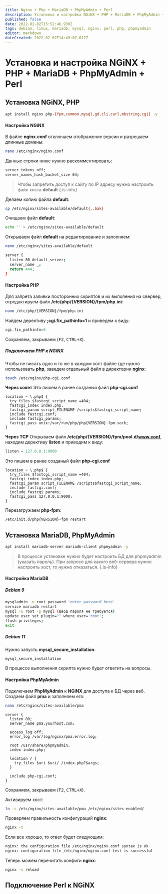 ```yaml
---
title: Nginx + Php + MariaDB + PhpMyAdmin + Perl
description: Установка и настройка NGiNX + PHP + MariaDB + PhpMyAdmin + Perl на Debian
published: false
date: 2022-02-02T15:52:46.930Z
tags: debian, linux, mariadb, mysql, nginx, perl, php, phpmyadmin
editor: markdown
dateCreated: 2022-02-02T14:49:07.617Z
---
```


# Установка и настройка NGiNX + PHP + MariaDB + PhpMyAdmin + Perl
## Установка NGiNX, PHP
```bash
apt install nginx php-{fpm,common,mysql,gd,cli,curl,mbstring,cgi} -y
```
#### Настройка NGiNX
В файле **nginx.conf** отключаем отображение версии и разрешаем длинные домены:
```bash
nano /etc/nginx/nginx.conf
```
Данные строки ниже нужно раскомментировать:
```bash
server_tokens off;
server_names_hash_bucket_size 64;
```
> Чтобы запретить доступ к сайту по IP адресу нужно настроить файл хоста **default**
{.is-info}

Делаем копию файла **default**:
```bash
cp /etc/nginx/sites-available/default{,.bak}
```
Очищаем файл **default**:
```bash
echo '' > /etc/nginx/sites-available/default
```
Открываем файл **default** на редактирование и заполняем:
```bash
nano /etc/nginx/sites-available/default
```
```bash
server {
  listen 80 default_server;
  server_name _;
  return 444;
}
```
#### Настройка PHP
Для запрета заливки посторонних скриптов и их выполения на свервер, отредактируем файл **/etc/php/{VERSION}/fpm/php.ini**:
```bash
nano /etc/php/{VERSION}/fpm/php.ini
```
Найдем дерективу **;cgi.fix_pathinfo=1** и приведем к виду:
```php
cgi.fix_pathinfo=0
```
Сохраняем, закрываем (<kbd>F2</kbd>, <kbd>CTRL+X</kbd>).
##### Подключаем PHP к NGiNX
Чтобы не писать одно и то же в каждом хост файле где нужно использовать **php**, заведем отдельный файл в директории **nginx**:
```bash
touch /etc/nginx/php-cgi.conf
```
**Через сокет**
Это пишем в ранее созданый файл **php-cgi.conf**
```nginx
location ~ \.php$ {
  try_files $fastcgi_script_name =404;
  fastcgi_index index.php;
  fastcgi_param script_FILENAME /scripts$fastcgi_script_name;
  include fastcgi.conf;
  include fastcgi_params;
  fastcgi_pass unix:/var/run/php/php{VERSION}-fpm.sock;
}
```
**Через TCP**
Открываем файл **/etc/php/{VERSION}/fpm/pool.d/www.conf**, находим дерективу **listen** и приводим к виду:
```php
listen = 127.0.0.1:9000
```
Это пишем в ранее созданый файл **php-cgi.conf**
```nginx
location ~ \.php$ {
  try_files $fastcgi_script_name =404;
  fastcgi_index index.php;
  fastcgi_param script_FILENAME /scripts$fastcgi_script_name;
  include fastcgi.conf;
  include fastcgi_params;
  fastcgi_pass 127.0.0.1:9000;
}
```
Перезагружаем **php-fpm**:
```bash
/etc/init.d/php{VERSION}-fpm restart
```
## Установка MariaDB, PhpMyAdmin
```bash
apt install mariadb-server mariadb-client phpmyadmin -y
```
> В процессе установке нужно будет настроить БД для phpmyadmin (указать пароль). При запросе для какого веб-сервера нужно настроить хост, то нужно отказаться.
{.is-info}

#### Настройка MariaDB
##### Debian 9
```bash
mysqladmin -u root password 'enter password here'
service mariadb restart
mysql -u root -p mysql (Ввод пароля не требуется)
update user set plugin="" where user='root';
flush privileges;
exit
```
##### Debian 11
Нужно запусть **mysql_secure_installation**:
```bash
mysql_secure_installation
```
В процессе выполнения скрипта нужно будет ответить на вопросы.
#### Настройка PhpMyAdmin
Подключаем **PhpMyAdmin** к **NGiNX** для доступа к БД через веб.
Создаем файл **pma** и заполняем его:
```bash
nano /etc/nginx/sites-available/pma
```
```nginx
server {
  listen 80;
  server_name pma.yourhost.com;
  
  access_log off;
  error_log /var/log/nginx/pma.error.log;
  
  root /usr/share/phpmyadmin;
  index index.php;
  
  location / {
  	try_files $uri $uri/ /index.php?$args;
  }
  
  include php-cgi.conf;
}
```
Сохраняем, закрываем (<kbd>F2</kbd>, <kbd>CTRL+X</kbd>).

Активируем хост:
```bash
ln -s /etc/nginx/sites-available/pma /etc/nginx/sites-enabled/
```
Проверяем правильность конфигураций **nginx**:
```bash
nginx -t
```
Если все хорошо, то ответ будет следующим:
```bash
nginx: the configuration file /etc/nginx/nginx.conf syntax is ok
nginx: configuration file /etc/nginx/nginx.conf test is successful
```
Теперь можем перечитать конфиги **nginx**:
```bash
nginx -s reload
```
## Подключение Perl к NGiNX